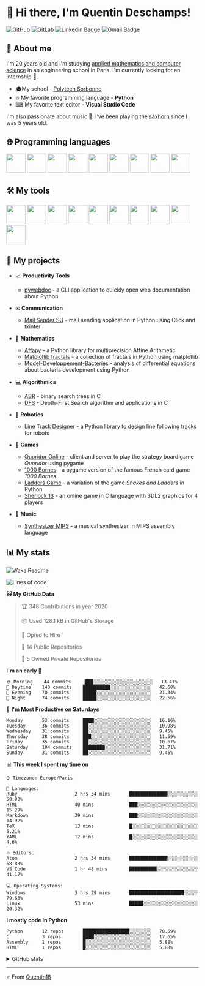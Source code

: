 # 👋 Hi there, I'm Quentin Deschamps!

[![GitHub](https://img.shields.io/badge/-GitHub-181717?style=flat-square&logo=github&link=https://github.com/Quentin18/)](https://github.com/Quentin18/)
[![GitLab](https://img.shields.io/badge/-GitLab-FCA121?style=flat-square&logo=gitlab&link=https://gitlab.lip6.fr/deschampsq/)](https://gitlab.lip6.fr/deschampsq/)
[![Linkedin Badge](https://img.shields.io/badge/-LinkedIn-blue?style=flat-square&logo=Linkedin&logoColor=white&link=https://www.linkedin.com/in/quentin-deschamps18/)](https://www.linkedin.com/in/quentin-deschamps18/) 
[![Gmail Badge](https://img.shields.io/badge/-Gmail-c14438?style=flat-square&logo=Gmail&logoColor=white&link=mailto:quentindeschamps18@gmail.com)](mailto:quentindeschamps18@gmail.com)


## 🧐 About me
I'm 20 years old and I'm studying [applied mathematics and computer science](https://www.polytech.sorbonne-universite.fr/formations/mathematiques-appliques-et-informatique) in an engineering school in Paris. I'm currently looking for an internship 🔎.

- 🎓My school - [Polytech Sorbonne](https://www.polytech.sorbonne-universite.fr)
- 🔥 My favorite programming language - **Python**
- ⌨ My favorite text editor - **Visual Studio Code**

I'm also passionate about music 🎵. I’ve been playing the [saxhorn](https://en.wikipedia.org/wiki/Saxhorn) since I was 5 years old.

## 🌐 Programming languages
<code><img height="50" src="https://cdn.worldvectorlogo.com/logos/python-5.svg"></code>
<code><img height="50" src="https://cdn.worldvectorlogo.com/logos/c-2975.svg"></code>
<code><img height="50" src="https://cdn.worldvectorlogo.com/logos/c.svg"></code>
<code><img height="50" src="https://cdn.worldvectorlogo.com/logos/latex.svg"></code>
<code><img height="50" src="https://upload.wikimedia.org/wikipedia/commons/2/21/Matlab_Logo.png"></code>
<code><img height="50" src="https://cdn.worldvectorlogo.com/logos/r-lang.svg"></code>
<code><img height="50" src="https://upload.wikimedia.org/wikipedia/commons/b/b6/Fortran.png"></code>
<code><img height="50" src="https://cdn.svgporn.com/logos/html-5.svg"></code>
<code><img height="50" src="https://cdn.svgporn.com/logos/css-3.svg"></code>

## 🛠️ My tools
<code><img height="50" src="https://cdn.svgporn.com/logos/visual-studio-code.svg"></code>
<code><img height="50" src="https://cdn.worldvectorlogo.com/logos/atom-4.svg"></code>
<code><img height="50" src="https://cdn.svgporn.com/logos/git-icon.svg"></code>
<code><img height="50" src="https://cdn.worldvectorlogo.com/logos/github-1.svg"></code>
<code><img height="50" src="https://cdn.worldvectorlogo.com/logos/gitlab.svg"></code>
<code><img height="50" src="https://pypi.org/static/images/twitter.90915068.jpg"></code>
<code><img height="50" src="https://cdn.worldvectorlogo.com/logos/travis-ci.svg"></code>
<code><img height="50" src="https://cdn.overleaf.com/img/ol-brand/overleaf_og_logo.png"></code>
<code><img height="50" src="https://cdn.worldvectorlogo.com/logos/ubuntu-4.svg"></code>
<code><img height="50" src="https://pbs.twimg.com/profile_images/525686734760067072/OhsWgbsr.png"></code>

## 🚀 My projects
- 📈 **Productivity Tools**

    * [pywebdoc](https://github.com/Quentin18/pywebdoc) - a CLI application to quickly open web documentation about Python

- ✉ **Communication**

    * [Mail Sender SU](https://github.com/Quentin18/Mail-Sender-Sorbonne-Universite) - mail sending application in Python using Click and tkinter

- 🔢 **Mathematics**

    * [Affapy](https://gitlab.lip6.fr/hilaire/affapy) - a Python library for multiprecision Affine Arithmetic
    * [Matplotlib fractals](https://github.com/Quentin18/Matplotlib-fractals) - a collection of fractals in Python using matplotlib
    * [Model-Developpement-Bacteries](https://github.com/Quentin18/Model-Developpement-Bacteries) - analysis of differential equations about bacteria development using Python

- 💻 **Algorithmics**

    * [ABR](https://github.com/Quentin18/ABR) - binary search trees in C
    * [DFS](https://github.com/Quentin18/DFS) - Depth-First Search algorithm and applications in C

- 🤖 **Robotics**

    * [Line Track Designer](https://github.com/Quentin18/Line-Track-Designer) - a Python library to design line following tracks for robots

- 🎲 **Games**

    * [Quoridor Online](https://github.com/Quentin18/Quoridor-Online) - client and server to play the strategy board game *Quoridor* using pygame
    * [1000 Bornes](https://github.com/Quentin18/1000-Bornes) - a pygame version of the famous French card game *1000 Bornes*
    * [Ladders Game](https://github.com/Quentin18/Ladders-Game) - a variation of the game *Snakes and Ladders* in Python
    * [Sherlock 13](https://github.com/Quentin18/Sherlock13) - an online game in C language with SDL2 graphics for 4 players

- 🎹 **Music**

    * [Synthesizer MIPS](https://github.com/Quentin18/Synthesizer-MIPS) - a musical synthesizer in MIPS assembly language

## 📊 My stats
![Waka Readme](https://github.com/Quentin18/Quentin18/workflows/Waka%20Readme/badge.svg)

<!--START_SECTION:waka-->
![Lines of code](https://img.shields.io/badge/From%20Hello%20World%20I've%20written-295873%20Lines%20of%20code-blue)

**🐱 My GitHub Data** 

> 🏆 348 Contributions in year 2020
 > 
> 📦 Used 128.1 kB in GitHub's Storage 
 > 
> 💼 Opted to Hire
 > 
> 📜 14 Public Repositories 
 > 
> 🔑 5 Owned Private Repositories 

**I'm an early 🐤** 

```text
🌞 Morning    44 commits     ███░░░░░░░░░░░░░░░░░░░░░░   13.41% 
🌆 Daytime    140 commits    ██████████░░░░░░░░░░░░░░░   42.68% 
🌃 Evening    70 commits     █████░░░░░░░░░░░░░░░░░░░░   21.34% 
🌙 Night      74 commits     █████░░░░░░░░░░░░░░░░░░░░   22.56%

```
📅 **I'm Most Productive on Saturdays** 

```text
Monday       53 commits     ████░░░░░░░░░░░░░░░░░░░░░   16.16% 
Tuesday      36 commits     ██░░░░░░░░░░░░░░░░░░░░░░░   10.98% 
Wednesday    31 commits     ██░░░░░░░░░░░░░░░░░░░░░░░   9.45% 
Thursday     38 commits     ███░░░░░░░░░░░░░░░░░░░░░░   11.59% 
Friday       35 commits     ██░░░░░░░░░░░░░░░░░░░░░░░   10.67% 
Saturday     104 commits    ████████░░░░░░░░░░░░░░░░░   31.71% 
Sunday       31 commits     ██░░░░░░░░░░░░░░░░░░░░░░░   9.45%

```


📊 **This week I spent my time on** 

```text
⌚︎ Timezone: Europe/Paris

💬 Languages: 
Ruby                     2 hrs 34 mins       ██████████████░░░░░░░░░░░   58.83% 
HTML                     40 mins             ███░░░░░░░░░░░░░░░░░░░░░░   15.29% 
Markdown                 39 mins             ███░░░░░░░░░░░░░░░░░░░░░░   14.92% 
TeX                      13 mins             █░░░░░░░░░░░░░░░░░░░░░░░░   5.21% 
YAML                     12 mins             █░░░░░░░░░░░░░░░░░░░░░░░░   4.6%

🔥 Editors: 
Atom                     2 hrs 34 mins       ██████████████░░░░░░░░░░░   58.83% 
VS Code                  1 hr 48 mins        ██████████░░░░░░░░░░░░░░░   41.17%

💻 Operating Systems: 
Windows                  3 hrs 29 mins       ████████████████████░░░░░   79.68% 
Linux                    53 mins             █████░░░░░░░░░░░░░░░░░░░░   20.32%

```

**I mostly code in Python** 

```text
Python       12 repos       █████████████████░░░░░░░░   70.59% 
C            3 repos        ████░░░░░░░░░░░░░░░░░░░░░   17.65% 
Assembly     1 repos        █░░░░░░░░░░░░░░░░░░░░░░░░   5.88% 
HTML         1 repos        █░░░░░░░░░░░░░░░░░░░░░░░░   5.88%

```



<!--END_SECTION:waka-->

<details>
<summary>GitHub stats</summary>
  <p align = "center">
    <img src="https://github-readme-stats.vercel.app/api?username=Quentin18&hide=prs,issues,contribs&include_all_commits=true&show_icons=true&theme=radical" alt="Quentin18's github stats" />
    <img src="https://github-readme-stats.vercel.app/api/top-langs/?username=Quentin18&layout=compact&theme=radical" />
  </p>
</details>

---
⭐️ From [Quentin18](https://github.com/Quentin18)

